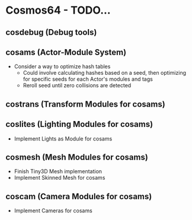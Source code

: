# Cosmos64 - TODO...

## cosdebug (Debug tools)

## cosams (Actor-Module System)
- Consider a way to optimize hash tables
    - Could involve calculating hashes based on a seed, then optimizing for specific seeds for each Actor's modules and tags
    - Reroll seed until zero collisions are detected

## costrans (Transform Modules for cosams)

## coslites (Lighting Modules for cosams)
- Implement Lights as Module for cosams

## cosmesh (Mesh Modules for cosams)
- Finish Tiny3D Mesh implementation
- Implement Skinned Mesh for cosams

## coscam (Camera Modules for cosams)
- Implement Cameras for cosams